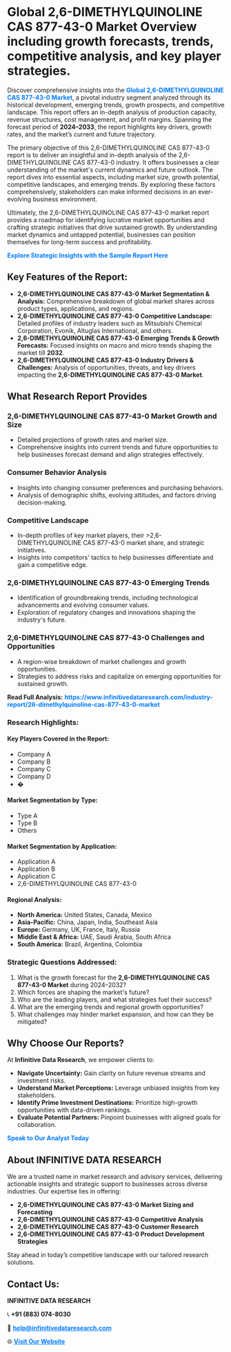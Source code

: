 <h1>Global 2,6-DIMETHYLQUINOLINE CAS 877-43-0 Market Overview including growth forecasts, trends, competitive analysis, and key player strategies.</h1>
<p>
Discover comprehensive insights into the 
<a href="https://www.infinitivedataresearch.com/industry-report/26-dimethylquinoline-cas-877-43-0-market" rel="dofollow" style="color: #007BFF; text-decoration: none;"><strong>Global 2,6-DIMETHYLQUINOLINE CAS 877-43-0 Market</strong></a>, a pivotal industry segment analyzed through its historical development, emerging trends, growth prospects, and competitive landscape. This report offers an in-depth analysis of production capacity, revenue structures, cost management, and profit margins. Spanning the forecast period of <strong>2024–2033</strong>, the report highlights key drivers, growth rates, and the market’s current and future trajectory.
</p>
<p>
The primary objective of this 2,6-DIMETHYLQUINOLINE CAS 877-43-0 report is to deliver an insightful and in-depth analysis of the 2,6-DIMETHYLQUINOLINE CAS 877-43-0 industry. It offers businesses a clear understanding of the market's current dynamics and future outlook. The report dives into essential aspects, including market size, growth potential, competitive landscapes, and emerging trends. By exploring these factors comprehensively, stakeholders can make informed decisions in an ever-evolving business environment.
</p>
<p>
Ultimately, the 2,6-DIMETHYLQUINOLINE CAS 877-43-0 market report provides a roadmap for identifying lucrative market opportunities and crafting strategic initiatives that drive sustained growth. By understanding market dynamics and untapped potential, businesses can position themselves for long-term success and profitability.
</p>
<p>
<a href="https://www.infinitivedataresearch.com/request-sample/reportId=111769" style="color: #007BFF; text-decoration: none;"><strong>Explore Strategic Insights with the Sample Report Here</strong></a>
</p>

<h2>Key Features of the Report:</h2>
<ul>
<li><strong>2,6-DIMETHYLQUINOLINE CAS 877-43-0 Market Segmentation & Analysis:</strong> Comprehensive breakdown of global market shares across product types, applications, and regions.</li>
<li><strong>2,6-DIMETHYLQUINOLINE CAS 877-43-0 Competitive Landscape:</strong> Detailed profiles of industry leaders such as Mitsubishi Chemical Corporation, Evonik, Altuglas International, and others.</li>
<li><strong>2,6-DIMETHYLQUINOLINE CAS 877-43-0 Emerging Trends & Growth Forecasts:</strong> Focused insights on macro and micro trends shaping the market till <strong>2032</strong>.</li>
<li><strong>2,6-DIMETHYLQUINOLINE CAS 877-43-0 Industry Drivers & Challenges:</strong> Analysis of opportunities, threats, and key drivers impacting the <strong>2,6-DIMETHYLQUINOLINE CAS 877-43-0 Market</strong>.</li>
</ul>

<h2>What Research Report Provides</h2>
<h3>2,6-DIMETHYLQUINOLINE CAS 877-43-0 Market Growth and Size</h3>
<ul>
<li>Detailed projections of growth rates and market size.</li>
<li>Comprehensive insights into current trends and future opportunities to help businesses forecast demand and align strategies effectively.</li>
</ul>

<h3>Consumer Behavior Analysis</h3>
<ul>
<li>Insights into changing consumer preferences and purchasing behaviors.</li>
<li>Analysis of demographic shifts, evolving attitudes, and factors driving decision-making.</li>
</ul>

<h3>Competitive Landscape</h3>
<ul>
<li>In-depth profiles of key market players, their >2,6-DIMETHYLQUINOLINE CAS 877-43-0 market share, and strategic initiatives.</li>
<li>Insights into competitors' tactics to help businesses differentiate and gain a competitive edge.</li>
</ul>

<h3>2,6-DIMETHYLQUINOLINE CAS 877-43-0 Emerging Trends</h3>
<ul>
<li>Identification of groundbreaking trends, including technological advancements and evolving consumer values.</li>
<li>Exploration of regulatory changes and innovations shaping the industry's future.</li>
</ul>

<h3>2,6-DIMETHYLQUINOLINE CAS 877-43-0 Challenges and Opportunities</h3>
<ul>
<li>A region-wise breakdown of market challenges and growth opportunities.</li>
<li>Strategies to address risks and capitalize on emerging opportunities for sustained growth.</li>
</ul>
<p><strong>Read Full Analysis:</strong> <a href="https://www.infinitivedataresearch.com/industry-report/26-dimethylquinoline-cas-877-43-0-market" rel="dofollow" style="color: #007BFF; text-decoration: none;"><strong>https://www.infinitivedataresearch.com/industry-report/26-dimethylquinoline-cas-877-43-0-market</strong></a></p>
<h3>Research Highlights:</h3>
<h4>Key Players Covered in the Report:</h4>
<ul><li>Company A</li><li>Company B</li><li>Company C</li><li>Company D</li><li>�</li></ul>
<h4>Market Segmentation by Type:</h4>
<ul><li>Type A</li><li>Type B</li><li>Others</li></ul>
<h4>Market Segmentation by Application:</h4>
<ul><li>Application A</li><li>Application B</li><li>Application C</li><li>2,6-DIMETHYLQUINOLINE CAS 877-43-0</li></ul>

<h4>Regional Analysis:</h4>
<ul>
<li><strong>North America:</strong> United States, Canada, Mexico</li>
<li><strong>Asia-Pacific:</strong> China, Japan, India, Southeast Asia</li>
<li><strong>Europe:</strong> Germany, UK, France, Italy, Russia</li>
<li><strong>Middle East & Africa:</strong> UAE, Saudi Arabia, South Africa</li>
<li><strong>South America:</strong> Brazil, Argentina, Colombia</li>
</ul>

<h3>Strategic Questions Addressed:</h3>
<ol>
<li>What is the growth forecast for the <strong>2,6-DIMETHYLQUINOLINE CAS 877-43-0 Market</strong> during 2024–2032?</li>
<li>Which forces are shaping the market's future?</li>
<li>Who are the leading players, and what strategies fuel their success?</li>
<li>What are the emerging trends and regional growth opportunities?</li>
<li>What challenges may hinder market expansion, and how can they be mitigated?</li>
</ol>

<h2>Why Choose Our Reports?</h2>
<p>At <strong>Infinitive Data Research</strong>, we empower clients to:</p>
<ul>
<li><strong>Navigate Uncertainty:</strong> Gain clarity on future revenue streams and investment risks.</li>
<li><strong>Understand Market Perceptions:</strong> Leverage unbiased insights from key stakeholders.</li>
<li><strong>Identify Prime Investment Destinations:</strong> Prioritize high-growth opportunities with data-driven rankings.</li>
<li><strong>Evaluate Potential Partners:</strong> Pinpoint businesses with aligned goals for collaboration.</li>
</ul>
<p><a href="https://www.infinitivedataresearch.com/industry-report/26-dimethylquinoline-cas-877-43-0-market" rel="dofollow" style="color: #007BFF; text-decoration: none;"><strong>Speak to Our Analyst Today</strong></a></p>

<h2>About INFINITIVE DATA RESEARCH</h2>
<p>We are a trusted name in market research and advisory services, delivering actionable insights and strategic support to businesses across diverse industries. Our expertise lies in offering:</p>
<ul>
<li><strong>2,6-DIMETHYLQUINOLINE CAS 877-43-0 Market Sizing and Forecasting</strong></li>
<li><strong>2,6-DIMETHYLQUINOLINE CAS 877-43-0 Competitive Analysis</strong></li>
<li><strong>2,6-DIMETHYLQUINOLINE CAS 877-43-0 Customer Research</strong></li>
<li><strong>2,6-DIMETHYLQUINOLINE CAS 877-43-0 Product Development Strategies</strong></li>
</ul>
<p>Stay ahead in today’s competitive landscape with our tailored research solutions.</p>

<h2>Contact Us:</h2>
<p><strong>INFINITIVE DATA RESEARCH</strong></p>
<p>📞 <strong>+91 (883) 074-8030</strong></p>
<p>📧 <strong><a href="mailto:help@infinitivedataresearch.com" style="color: #007BFF;">help@infinitivedataresearch.com</a></strong></p>
<p>🌐 <strong><a href="https://www.infinitivedataresearch.com" rel="dofollow" style="color: #007BFF;">Visit Our Website</a></strong></p>